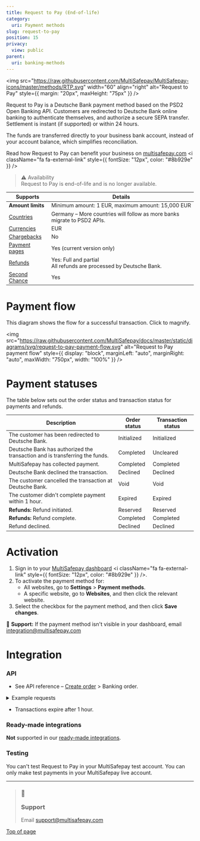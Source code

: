 ```yaml
---
title: Request to Pay (End-of-life)
category:
  uri: Payment methods
slug: request-to-pay
position: 15
privacy:
  view: public
parent:
  uri: banking-methods
---
```

<img src="https://raw.githubusercontent.com/MultiSafepay/MultiSafepay-icons/master/methods/RTP.svg" width="60" align="right" alt="Request to Pay" style={{ margin: "20px", maxHeight: "75px" }} />

Request to Pay is a Deutsche Bank payment method based on the PSD2 Open Banking API. Customers are redirected to Deutsche Bank online banking to authenticate themselves, and authorize a secure SEPA transfer. <Glossary>Settlement</Glossary> is instant (if supported) or within 24 hours.

The funds are transferred directly to your business bank account, instead of your account balance, which simplifies reconciliation.

Read how Request to Pay can benefit your business on <a href="https://www.multisafepay.com/solutions/payment-methods/request-to-pay" target="_blank">multisafepay.com</a> <i class="fa fa-external-link" style="font-size:12px;color:#8b929e"></i> <i className="fa fa-external-link" style={{ fontSize: "12px", color: "#8b929e" }} />

> ⚠️ Availability\
> Request to Pay is end-of-life and is no longer available.

| Supports                                                      | Details                                                                  |
| ------------------------------------------------------------- | ------------------------------------------------------------------------ |
| **Amount limits**                                             | Minimum amount: 1 EUR, maximum amount: 15,000 EUR                        |
| [Countries](/docs/payment-methods#payment-methods-by-country) | Germany – More countries will follow as more banks migrate to PSD2 APIs. |
| [Currencies](/docs/currencies/)                               | EUR                                                                      |
| [Chargebacks](/docs/chargebacks/)                             | No                                                                       |
| [Payment pages](/docs/payment-pages/)                         | Yes (current version only)                                               |
| [Refunds](/docs/refund-payments/)                             | Yes: Full and partial <br /> All refunds are processed by Deutsche Bank. |
| [Second Chance](/docs/second-chance/)                         | Yes                                                                      |

# Payment flow

This diagram shows the flow for a successful transaction. Click to magnify.

<img src="https://raw.githubusercontent.com/MultiSafepay/docs/master/static/diagrams/svg/request-to-pay-payment-flow.svg" alt="Request to Pay payment flow" style={{ display: "block", marginLeft: "auto", marginRight: "auto", maxWidth: "750px", width: "100%" }} />

# Payment statuses

The table below sets out the <Glossary>order status</Glossary> and <Glossary>transaction status</Glossary> for payments and refunds.

| Description                                                                 | Order status | Transaction status |
| --------------------------------------------------------------------------- | ------------ | ------------------ |
| The customer has been redirected to Deutsche Bank.                          | Initialized  | Initialized        |
| Deutsche Bank has authorized the transaction and is transferring the funds. | Completed    | Uncleared          |
| MultiSafepay has collected payment.                                         | Completed    | Completed          |
| Deutsche Bank declined the transaction.                                     | Declined     | Declined           |
| The customer cancelled the transaction at Deutsche Bank.                    | Void         | Void               |
| The customer didn't complete payment within 1 hour.                         | Expired      | Expired            |
| **Refunds:** Refund initiated.                                              | Reserved     | Reserved           |
| **Refunds:** Refund complete.                                               | Completed    | Completed          |
| Refund declined.                                                            | Declined     | Declined           |

# Activation

1. Sign in to your <a href="https://merchant.multisafepay.com" target="_blank">MultiSafepay dashboard</a> <i class="fa fa-external-link" style="font-size:12px;color:#8b929e"></i> <i className="fa fa-external-link" style={{ fontSize: "12px", color: "#8b929e" }} />.
2. To activate the payment method for:
   * All websites, go to **Settings** > **Payment methods**.
   * A specific website, go to **Websites**, and then click the relevant website.
3. Select the checkbox for the payment method, and then click **Save changes**.

💬  **Support:** If the payment method isn't visible in your dashboard, email [integration@multisafepay.com](mailto:integration@multisafepay.com)

# Integration

### API

* See API reference – [Create order](/reference/createorder/) > Banking order.

<details id="example-requests">
  <summary>Example requests</summary>

  <br />

  For example requests, on the [Create order](/reference/createorder/) page, in the black sandbox, see **Examples** > **Request to Pay direct/redirect**.

  <div style={{ textAlign: "center" }}>
    <img src="https://raw.githubusercontent.com/MultiSafepay/docs/refs/heads/master/static/gifs/sandbox-test.gif" alt="MultiSafepay Sandbox Test Process GIF" style={{ width: "40%", height: "auto" }} />
  </div>
</details>

* Transactions expire after 1 hour.

### Ready-made integrations

**Not** supported in our [ready-made integrations](/docs/our-integrations/).

### Testing

You can't test Request to Pay in your MultiSafepay test account. You can only make test payments in your MultiSafepay live account.

***

<blockquote class="callout callout_info">
    <h3 class="callout-heading false">
        <span class="callout-icon">💬</span>
        <p>Support</p>
    </h3>
    <p>Email <a href="mailto:support@multisafepay.com">support@multisafepay.com</a></p>
</blockquote>

[Top of page](#)
